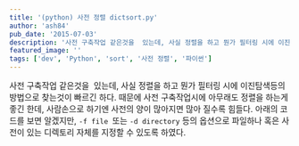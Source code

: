 ```yaml
---
title: '(python) 사전 정렬 dictsort.py'
author: 'ash84'
pub_date: '2015-07-03'
description: '사전 구축작업 같은것을  있는데, 사실 정렬을 하고 뭔가 필터링 시에 이진탐색등의 방법으로 찾는것이 빠르긴 하다. 때문에 사전 구축작업시에 아무래도 정렬을 하는게 좋긴 한데, 사람손으로 하기엔 사전의 양이 많아지면 많아 질수록 힘들다. 아래의 코드를 보면 알겠지만, `-f file `또는 `-d directory` 등의 옵션으로 파일하나 혹은 사전이 있는 디렉토리 자체를 지정할 수 있도록 하였다.'
featured_image: ''
tags: ['dev', 'Python', 'sort', '사전 정렬', '파이썬']
---
```



<span style="font-size: 11pt;">사전 구축작업 같은것을  있는데, 사실 정렬을 하고 뭔가 필터링 시에 이진탐색등의 방법으로 찾는것이 빠르긴 하다. 때문에 사전 구축작업시에 아무래도 정렬을 하는게 좋긴 한데, 사람손으로 하기엔 사전의 양이 많아지면 많아 질수록 힘들다. 아래의 코드를 보면 알겠지만, `-f file `또는 `-d directory` 등의 옵션으로 파일하나 혹은 사전이 있는 디렉토리 자체를 지정할 수 있도록 하였다. </span>

<script src="https://gist.github.com/AhnSeongHyun/5980335.js"></script>



